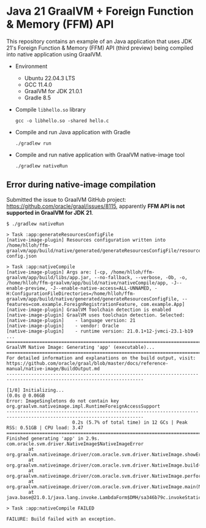# Java 21 GraalVM + Foreign Function & Memory (FFM) API

This repository contains an example of an Java application that uses JDK 21's Foreign Function & Memory (FFM) API (third preview) being compiled into native application using GraalVM.

 - Environment
    - Ubuntu 22.04.3 LTS
    - GCC 11.4.0
    - GraalVM for JDK 21.0.1
    - Gradle 8.5

- Compile `libhello.so` library
    ```
   gcc -o libhello.so -shared hello.c
    ```
- Compile and run Java application with Gradle
    ```
    ./gradlew run
    ```
- Compile and run native application with GraalVM native-image tool
    ```
    ./gradlew nativeRun
    ```
## Error during native-image compilation
Submitted the issue to GraalVM GitHub project: https://github.com/oracle/graal/issues/8115, apparently **FFM API is not supported in GraalVM for JDK 21**.

```
$ ./gradlew nativeRun

> Task :app:generateResourcesConfigFile
[native-image-plugin] Resources configuration written into /home/hlloh/ffm-graalvm/app/build/native/generated/generateResourcesConfigFile/resource-config.json

> Task :app:nativeCompile
[native-image-plugin] Args are: [-cp, /home/hlloh/ffm-graalvm/app/build/libs/app.jar, --no-fallback, --verbose, -Ob, -o, /home/hlloh/ffm-graalvm/app/build/native/nativeCompile/app, -J--enable-preview, -J--enable-native-access=ALL-UNNAMED, -H:ConfigurationFileDirectories=/home/hlloh/ffm-graalvm/app/build/native/generated/generateResourcesConfigFile, --features=com.example.ForeignRegistrationFeature, com.example.App]
[native-image-plugin] GraalVM Toolchain detection is enabled
[native-image-plugin] GraalVM uses toolchain detection. Selected:
[native-image-plugin]    - language version: 21
[native-image-plugin]    - vendor: Oracle
[native-image-plugin]    - runtime version: 21.0.1+12-jvmci-23.1-b19
...
========================================================================================================================
GraalVM Native Image: Generating 'app' (executable)...
========================================================================================================================
For detailed information and explanations on the build output, visit:
https://github.com/oracle/graal/blob/master/docs/reference-manual/native-image/BuildOutput.md
------------------------------------------------------------------------------------------------------------------------

[1/8] Initializing...                                                                                    (0.0s @ 0.06GB
Error: ImageSingletons do not contain key org.graalvm.nativeimage.impl.RuntimeForeignAccessSupport
------------------------------------------------------------------------------------------------------------------------
                        0.2s (5.7% of total time) in 12 GCs | Peak RSS: 0.51GB | CPU load: 3.47
========================================================================================================================
Finished generating 'app' in 2.9s.
com.oracle.svm.driver.NativeImage$NativeImageError
        at org.graalvm.nativeimage.driver/com.oracle.svm.driver.NativeImage.showError(NativeImage.java:2336)
        at org.graalvm.nativeimage.driver/com.oracle.svm.driver.NativeImage.build(NativeImage.java:1919)
        at org.graalvm.nativeimage.driver/com.oracle.svm.driver.NativeImage.performBuild(NativeImage.java:1878)
        at org.graalvm.nativeimage.driver/com.oracle.svm.driver.NativeImage.main(NativeImage.java:1852)
        at java.base@21.0.1/java.lang.invoke.LambdaForm$DMH/sa346b79c.invokeStaticInit(LambdaForm$DMH)

> Task :app:nativeCompile FAILED

FAILURE: Build failed with an exception.
```
